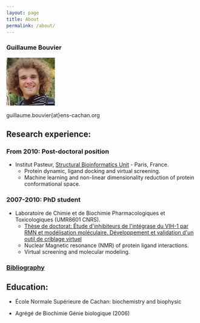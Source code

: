 ```yaml
---
layout: page
title: About
permalink: /about/
---
```


### Guillaume Bouvier

![photo_id](/assets/photo_id_128.jpg)

guillaume.bouvier{at}ens-cachan.org

## Research experience:

### From 2010: Post-doctoral position

- Institut Pasteur, [Structural Bioinformatics Unit](http://www.pasteur.fr/recherche/unites/Binfs) - Paris, France.
    - Protein dynamic, ligand docking and virtual screening.
    - Machine learning and non-linear dimensionality reduction of protein conformational space.

### 2007-2010: PhD student

- Laboratoire de Chimie et de Biochimie Pharmacologiques et Toxicologiques (UMR8601 CNRS).
    - [Thèse de doctorat: Étude d'inhibiteurs de l'intégrase du VIH-1 par RMN et modélisation moléculaire. Développement et validation d'un outil de criblage virtuel](/assets/These_Guillaume_Bouvier.pdf)
    - Nuclear Magnetic resonance (NMR) of protein ligand interactions.
    - Virtual screening and molecular modeling.

### [Bibliography](http://izar.crabdance.com/bibliography.html)

## Education:

- École Normale Supérieure de Cachan: biochemistry and biophysic

- Agrégé de Biochimie Génie biologique (2006)

